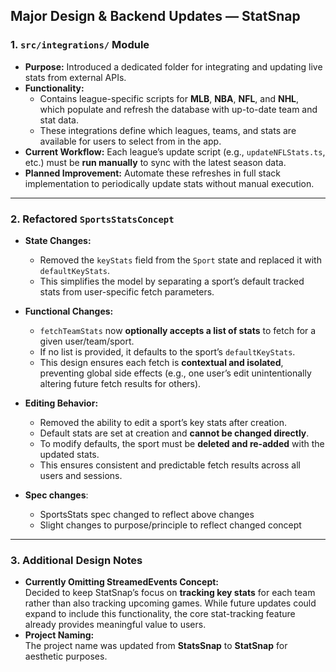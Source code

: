 ## Major Design & Backend Updates — StatSnap

### 1. `src/integrations/` Module
- **Purpose:** Introduced a dedicated folder for integrating and updating live stats from external APIs.  
- **Functionality:**  
  - Contains league-specific scripts for **MLB**, **NBA**, **NFL**, and **NHL**, which populate and refresh the database with up-to-date team and stat data.  
  - These integrations define which leagues, teams, and stats are available for users to select from in the app.  
- **Current Workflow:** Each league’s update script (e.g., `updateNFLStats.ts`, etc.) must be **run manually** to sync with the latest season data.  
- **Planned Improvement:** Automate these refreshes in full stack implementation to periodically update stats without manual execution.

---

### 2. Refactored `SportsStatsConcept`
- **State Changes:**  
  - Removed the `keyStats` field from the `Sport` state and replaced it with `defaultKeyStats`. 
  - This simplifies the model by separating a sport’s default tracked stats from user-specific fetch parameters.

- **Functional Changes:**  
  - `fetchTeamStats` now **optionally accepts a list of stats** to fetch for a given user/team/sport.  
  - If no list is provided, it defaults to the sport’s `defaultKeyStats`.  
  - This design ensures each fetch is **contextual and isolated**, preventing global side effects (e.g., one user’s edit unintentionally altering future fetch results for others).

- **Editing Behavior:**  
  - Removed the ability to edit a sport’s key stats after creation.  
  - Default stats are set at creation and **cannot be changed directly**.  
  - To modify defaults, the sport must be **deleted and re-added** with the updated stats.  
  - This ensures consistent and predictable fetch results across all users and sessions.
  
- **Spec changes**:
  - SportsStats spec changed to reflect above changes
  - Slight changes to purpose/principle to reflect changed concept

---

### 3. Additional Design Notes
- **Currently Omitting StreamedEvents Concept:**  
  Decided to keep StatSnap’s focus on **tracking key stats** for each team rather than also tracking upcoming games. While future updates could expand to include this functionality, the core stat-tracking feature already provides meaningful value to users.  
- **Project Naming:**  
  The project name was updated from **StatsSnap** to **StatSnap** for aesthetic purposes.



